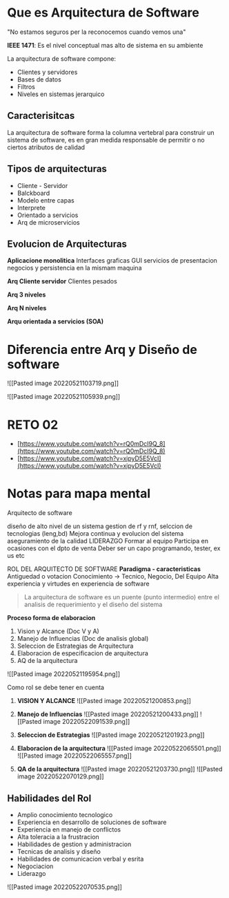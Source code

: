 # Que es Arquitectura de Software
"No estamos seguros per la reconocemos cuando vemos una"

**IEEE 1471**: Es el nivel conceptual mas alto de sistema en su ambiente

La arquitectura de software compone:

-	Clientes y servidores
-	Bases de datos 
-	Filtros
-	Niveles en sistemas jerarquico

## Caracterisitcas
La arquitectura de software forma la columna vertebral para construir un sistema de software, es en gran medida responsable de permitir o no ciertos atributos de calidad


## Tipos de arquitecturas
- Cliente - Servidor
- Balckboard
- Modelo entre capas 
- Interprete
- Orientado a servicios
- Arq de microservicios

## Evolucion de Arquitecturas

**Aplicacione monolitica**
Interfaces graficas GUI
servicios de presentacion negocios y persistencia en la mismam maquina

**Arq Cliente servidor**
Clientes pesados

**Arq 3 niveles**

**Arq N niveles**

**Arqu orientada a servicios (SOA)**



# Diferencia entre Arq y Diseño de software
![[Pasted image 20220521103719.png]]


![[Pasted image 20220521105939.png]]

# RETO 02
- [https://www.youtube.com/watch?v=rQ0mDcI9Q_8](https://www.youtube.com/watch?v=rQ0mDcI9Q_8)  
- [https://www.youtube.com/watch?v=xipyD5E5VcI](https://www.youtube.com/watch?v=xipyD5E5VcI)

# Notas para mapa mental

Arquitecto de software

diseño de alto nivel de un sistema
gestion de rf y rnf, selccion de tecnologias (leng,bd)
Mejora continua y evolucion del sistema
aseguramiento de la calidad
LIDERAZGO
Formar al equipo
Participa en ocasiones con el dpto de venta
Deber ser un capo programando, tester, ex us etc 

ROL DEL ARQUITECTO DE SOFTWARE
**Paradigma - caracteristicas**
Antiguedad o votacion
Conocimiento  -> Tecnico, Negocio, Del Equipo
Alta experiencia y virtudes en experiencia de software

> La arquitectura de software es un puente (punto intermedio) entre el analisis de requerimiento y el diseño del sistema

**Proceso forma de elaboracion**
1. Vision y Alcance (Doc V y A)
2. Manejo de Influencias (Doc de analisis global)
3. Seleccion de Estrategias de Arquitectura
4. Elaboracion de especificacion de arquitectura
5. AQ de la arquitectura


![[Pasted image 20220521195954.png]]

Como rol se debe tener en cuenta
1. **VISION Y ALCANCE**
![[Pasted image 20220521200853.png]]
2. **Manejo de Influencias**
![[Pasted image 20220521200433.png]]
![[Pasted image 20220522091539.png]]

3.  **Seleccion de Estrategias**
![[Pasted image 20220521201923.png]]
4.  **Elaboracion de la arquitectura**
![[Pasted image 20220522065501.png]]
![[Pasted image 20220522065557.png]]
5. **QA de la arquitectura**
![[Pasted image 20220521203730.png]]
![[Pasted image 20220522070129.png]]


## Habilidades del Rol
- Amplio conocimiento tecnologico
- Experiencia en desarrollo de soluciones de software
- Experiencia en manejo de conflictos
- Alta toleracia a la frustracion
- Habilidades de gestion y administracion
- Tecnicas de analisis y diseño
- Habilidades de comunicacion verbal y esrita
- Negociacion
- Liderazgo



![[Pasted image 20220522070535.png]]
